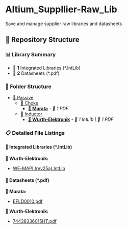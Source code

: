 # Altium_Suppllier-Raw_Lib
Save and manage supplier raw libraries and datasheets


<!-- FOLDER-TOC -->
## 📁 Repository Structure

### 📊 Library Summary
- 🔗 **1** Integrated Libraries (*.IntLib)
- 📄 **2** Datasheets (*.pdf)

### 📂 Folder Structure

- [📂 Passive](./Passive/)
  - [📂 Choke](./Passive/Choke/)
    - [📂 **Murata**](./Passive/Choke/Murata/) - *📄 1 PDF*
  - [📂 Inductor](./Passive/Inductor/)
    - [📂 **Wurth-Elektronik**](./Passive/Inductor/Wurth-Elektronik/) - *🔗 1 IntLib | 📄 1 PDF*

### 📋 Detailed File Listings

#### 🔗 Integrated Libraries (*.IntLib)

**📂 Wurth-Elektronik:**
- [WE-MAPI (rev25a).IntLib](./Passive/Inductor/Wurth-Elektronik/WE-MAPI%20%28rev25a%29.IntLib)

#### 📄 Datasheets (*.pdf)

**📂 Murata:**
- [EFLD0010.pdf](./Passive/Choke/Murata/EFLD0010.pdf)

**📂 Wurth-Elektronik:**
- [74438336015HT.pdf](./Passive/Inductor/Wurth-Elektronik/74438336015HT.pdf)

<!-- /FOLDER-TOC -->
